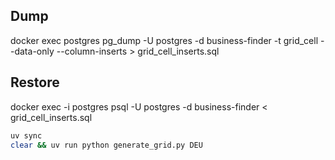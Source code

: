 ## Dump

docker exec postgres pg_dump -U postgres -d business-finder -t grid_cell --data-only --column-inserts > grid_cell_inserts.sql

## Restore

docker exec -i postgres psql -U postgres -d business-finder < grid_cell_inserts.sql

```bash
uv sync
clear && uv run python generate_grid.py DEU
```
